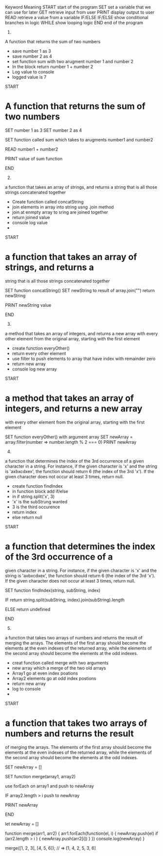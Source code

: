 Keyword 	Meaning
START 	start of the program
SET 	set a variable that we can use for later
GET 	retrieve input from user
PRINT 	display output to user
READ 	retrieve a value from a variable
IF/ELSE IF/ELSE 	show conditional branches in logic
WHILE 	show looping logic
END 	end of the program

1)
A function that returns the sum of two numbers
- save number 1 as 3
- save number 2 as 4
- set function sum with two arugment number 1 and number 2
- In the block return number 1 + number 2
- Log value to console
- logged value is 7

START

# A function that returns the sum of two numbers

SET number 1 as 3
SET number 2 as 4

SET function called sum which takes to arugments number1 and number2

READ number1 + number2

PRINT value of sum function

END

2)
a function that takes an array of strings, and returns a 
string that is all those strings concatenated together 

- Create function called concatString
- join elements in array into string usng .join method
- join at enmpty array to sring are joined together
- return joined value
- console log value
- 

START

# a function that takes an array of strings, and returns a 
string that is all those strings concatenated together 

SET function concatString()
SET newString to result of array.join("")
return newString

PRINT newString value

END

3)
a method that takes an array of integers, and returns a new array
with every other element from the original array, starting with
the first element

- create function everyOther()
- return every other element 
- use filter to push elements to array that have index with remainder zero
- return new array
- console log new array

START

# a method that takes an array of integers, and returns a new array
with every other element from the original array, starting with
the first element

SET function everyOther() with argument array
SET newArray = array.filter(number => number.length % 2 === 0)
PRINT newArray

4)
a function that determines the index of the 3rd occurrence of a
given character in a string. For instance, if the given character
is 'x' and the string is 'axbxcdxex', the function should return 6
(the index of the 3rd 'x'). If the given character does not occur
at least 3 times, return null. 

- create function findIndex
- in function block add if/else
- in if string.split('x', 3)
- 'x' is the subStrung wanted
- 3 is the third occurence
- return index
- else return null

START

# a function that determines the index of the 3rd occurrence of a
given character in a string. For instance, if the given character
is 'x' and the string is 'axbxcdxex', the function should return 6
(the index of the 3rd 'x'). If the given character does not occur
at least 3 times, return null. 

SET function findIndex(string, subString, index)

IF return string.split(subString, index).join(subString).length

ELSE return undefined

END

5)
a function that takes two arrays of numbers and returns the result
of merging the arrays. The elements of the first array should
become the elements at the even indexes of the returned array,
while the elements of the second array should become the elements
at the odd indexes.

- creat function called merge with two arguments
- new array which a merge of the two old arrays
- Array1 go at even index poations
- Array2 elements go at odd index postions
- return new array
- log to console
- 

START

# a function that takes two arrays of numbers and returns the result
of merging the arrays. The elements of the first array should
become the elements at the even indexes of the returned array,
while the elements of the second array should become the elements
at the odd indexes.

SET newArray = []

SET function merge(array1, array2)

use forEach on array1 and push to newArray

IF array2.length > i push to newArray

PRINT newArray

END


let newArray = []

function merge(arr1, arr2) {
    arr1.forEach(function(el, i) {
        newArray.push(el)
        if (arr2.length > i ) {
            newArray.push(arr2[i])
        }
    })
    console.log(newArray)
}

merge([1, 2, 3], [4, 5, 6]); // => [1, 4, 2, 5, 3, 6]